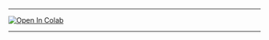 
***

[![Open In Colab](https://colab.research.google.com/assets/colab-badge.svg)](https://colab.research.google.com/github/aaronzhang3536/Temp/blob/main/main.ipynb)


***
